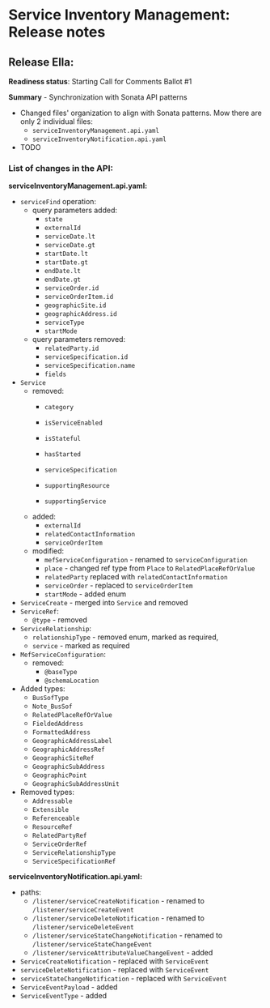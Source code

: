 # Service Inventory Management: Release notes

## Release Ella:

**Readiness status**: Starting Call for Comments Ballot #1

**Summary** - Synchronization with Sonata API patterns

- Changed files' organization to align with Sonata patterns. Mow there are only 2 individual files:
  - `serviceInventoryManagement.api.yaml`
  - `serviceInventoryNotification.api.yaml`
- TODO

### List of changes in the API:

**serviceInventoryManagement.api.yaml:**

- `serviceFind` operation:
  - query parameters added:
    - `state`
    - `externalId`
    - `serviceDate.lt`
    - `serviceDate.gt`
    - `startDate.lt`
    - `startDate.gt`
    - `endDate.lt`
    - `endDate.gt`
    - `serviceOrder.id`
    - `serviceOrderItem.id`
    - `geographicSite.id`
    - `geographicAddress.id`
    - `serviceType`
    - `startMode`
  - query parameters removed:
    - `relatedParty.id`
    - `serviceSpecification.id`
    - `serviceSpecification.name`
    - `fields`
- `Service`
  - removed:
    - `category`
    - `isServiceEnabled`
    - `isStateful`
    - `hasStarted`
    - `serviceSpecification`

    - `supportingResource`
    - `supportingService`
  - added:
    - `externalId`
    - `relatedContactInformation`
    - `serviceOrderItem`
  - modified:
    - `mefServiceConfiguration` - renamed to `serviceConfiguration`
    - `place` - changed ref type from `Place` to `RelatedPlaceRefOrValue`
    - `relatedParty` replaced with `relatedContactInformation`
    - `serviceOrder` - replaced to `serviceOrderItem`
    - `startMode` - added enum
- `ServiceCreate` - merged into `Service` and removed
- `ServiceRef`:
  - `@type` - removed
- `ServiceRelationship`:
  - `relationshipType` - removed enum, marked as required,
  - `service` - marked as required
- `MefServiceConfiguration`:
  - removed:
    - `@baseType`
    - `@schemaLocation`
- Added types:
  - `BusSofType`
  - `Note_BusSof`
  - `RelatedPlaceRefOrValue`
  - `FieldedAddress`
  - `FormattedAddress`
  - `GeographicAddressLabel`
  - `GeographicAddressRef`
  - `GeographicSiteRef`
  - `GeographicSubAddress`
  - `GeographicPoint`
  - `GeographicSubAddressUnit`
- Removed types:
  - `Addressable`
  - `Extensible`
  - `Referenceable`
  - `ResourceRef`
  - `RelatedPartyRef`
  - `ServiceOrderRef`
  - `ServiceRelationshipType`
  - `ServiceSpecificationRef`

**serviceInventoryNotification.api.yaml:**

- paths:
  - `/listener/serviceCreateNotification` - renamed to `/listener/serviceCreateEvent`
  - `/listener/serviceDeleteNotification` - renamed to `/listener/serviceDeleteEvent`
  - `/listener/serviceStateChangeNotification` - renamed to `/listener/serviceStateChangeEvent`
  - `/listener/serviceAttributeValueChangeEvent` - added
- `ServiceCreateNotification` - replaced with `ServiceEvent`
- `serviceDeleteNotification` - replaced with `ServiceEvent`
- `serviceStateChangeNotification` - replaced with `ServiceEvent`
- `ServiceEventPayload` - added
- `ServiceEventType` - added